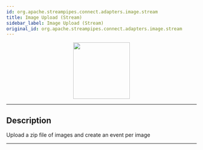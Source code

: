 ```yaml
---
id: org.apache.streampipes.connect.adapters.image.stream
title: Image Upload (Stream)
sidebar_label: Image Upload (Stream)
original_id: org.apache.streampipes.connect.adapters.image.stream
---
```


<!--
  ~ Licensed to the Apache Software Foundation (ASF) under one or more
  ~ contributor license agreements.  See the NOTICE file distributed with
  ~ this work for additional information regarding copyright ownership.
  ~ The ASF licenses this file to You under the Apache License, Version 2.0
  ~ (the "License"); you may not use this file except in compliance with
  ~ the License.  You may obtain a copy of the License at
  ~
  ~    http://www.apache.org/licenses/LICENSE-2.0
  ~
  ~ Unless required by applicable law or agreed to in writing, software
  ~ distributed under the License is distributed on an "AS IS" BASIS,
  ~ WITHOUT WARRANTIES OR CONDITIONS OF ANY KIND, either express or implied.
  ~ See the License for the specific language governing permissions and
  ~ limitations under the License.
  ~
  -->



<p align="center"> 
    <img src="/docs/img/pipeline-elements/org.apache.streampipes.connect.adapters.image.stream/icon.png" width="150px;" class="pe-image-documentation"/>
</p>

***

## Description

Upload a zip file of images and create an event per image

***

